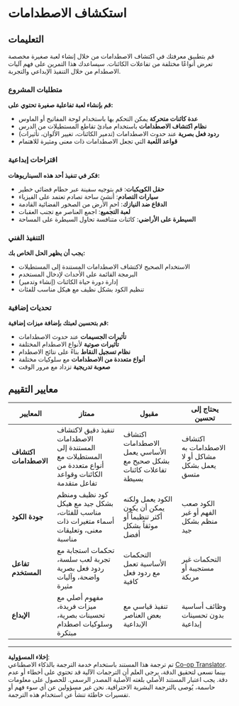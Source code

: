 <!--
CO_OP_TRANSLATOR_METADATA:
{
  "original_hash": "124efddbb65166cddb38075ad6dae324",
  "translation_date": "2025-10-22T14:27:46+00:00",
  "source_file": "6-space-game/4-collision-detection/assignment.md",
  "language_code": "ar"
}
-->
# استكشاف الاصطدامات

## التعليمات

قم بتطبيق معرفتك في اكتشاف الاصطدامات من خلال إنشاء لعبة صغيرة مخصصة تعرض أنواعًا مختلفة من تفاعلات الكائنات. سيساعدك هذا التمرين على فهم آليات الاصطدام من خلال التنفيذ الإبداعي والتجربة.

### متطلبات المشروع

**قم بإنشاء لعبة تفاعلية صغيرة تحتوي على:**
- **عدة كائنات متحركة** يمكن التحكم بها باستخدام لوحة المفاتيح أو الماوس
- **نظام اكتشاف الاصطدامات** باستخدام مبادئ تقاطع المستطيلات من الدرس
- **ردود فعل بصرية** عند حدوث الاصطدامات (تدمير الكائنات، تغيير الألوان، تأثيرات)
- **قواعد اللعبة** التي تجعل الاصطدامات ذات معنى ومثيرة للاهتمام

### اقتراحات إبداعية

**فكر في تنفيذ أحد هذه السيناريوهات:**
- **حقل الكويكبات**: قم بتوجيه سفينة عبر حطام فضائي خطير
- **سيارات التصادم**: أنشئ ساحة تصادم تعتمد على الفيزياء
- **الدفاع ضد النيازك**: احمِ الأرض من الصخور الفضائية القادمة
- **لعبة التجميع**: اجمع العناصر مع تجنب العقبات
- **السيطرة على الأراضي**: كائنات متنافسة تحاول السيطرة على المساحة

### التنفيذ الفني

**يجب أن يظهر الحل الخاص بك:**
- الاستخدام الصحيح لاكتشاف الاصطدامات المستندة إلى المستطيلات
- البرمجة القائمة على الأحداث لإدخال المستخدم
- إدارة دورة حياة الكائنات (إنشاء وتدمير)
- تنظيم الكود بشكل نظيف مع هيكل مناسب للفئات

### تحديات إضافية

**قم بتحسين لعبتك بإضافة ميزات إضافية:**
- **تأثيرات الجسيمات** عند حدوث الاصطدامات
- **تأثيرات صوتية** لأنواع الاصطدام المختلفة
- **نظام تسجيل النقاط** بناءً على نتائج الاصطدام
- **أنواع متعددة من الاصطدامات** مع سلوكيات مختلفة
- **صعوبة تدريجية** تزداد مع مرور الوقت

## معايير التقييم

| المعايير | ممتاز | مقبول | يحتاج إلى تحسين |
|----------|-------|-------|----------------|
| **اكتشاف الاصطدامات** | تنفيذ دقيق لاكتشاف الاصطدامات المستندة إلى المستطيلات مع أنواع متعددة من الكائنات وقواعد تفاعل متقدمة | اكتشاف الاصطدامات الأساسي يعمل بشكل صحيح مع تفاعلات كائنات بسيطة | اكتشاف الاصطدامات به مشاكل أو لا يعمل بشكل متسق |
| **جودة الكود** | كود نظيف ومنظم بشكل جيد مع هيكل مناسب للفئات، أسماء متغيرات ذات معنى، وتعليقات مناسبة | الكود يعمل ولكنه يمكن أن يكون أكثر تنظيماً أو موثقاً بشكل أفضل | الكود صعب الفهم أو غير منظم بشكل جيد |
| **تفاعل المستخدم** | تحكمات استجابة مع تجربة لعب سلسة، ردود فعل بصرية واضحة، وآليات مثيرة | التحكمات الأساسية تعمل مع ردود فعل كافية | التحكمات غير مستجيبة أو مربكة |
| **الإبداع** | مفهوم أصلي مع ميزات فريدة، تحسينات بصرية، وسلوكيات اصطدام مبتكرة | تنفيذ قياسي مع بعض العناصر الإبداعية | وظائف أساسية بدون تحسينات إبداعية |

---

**إخلاء المسؤولية**:  
تم ترجمة هذا المستند باستخدام خدمة الترجمة بالذكاء الاصطناعي [Co-op Translator](https://github.com/Azure/co-op-translator). بينما نسعى لتحقيق الدقة، يرجى العلم أن الترجمات الآلية قد تحتوي على أخطاء أو عدم دقة. يجب اعتبار المستند الأصلي بلغته الأصلية المصدر الرسمي. للحصول على معلومات حاسمة، يُوصى بالترجمة البشرية الاحترافية. نحن غير مسؤولين عن أي سوء فهم أو تفسيرات خاطئة تنشأ عن استخدام هذه الترجمة.